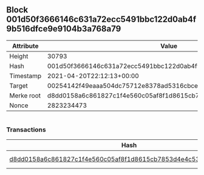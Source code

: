 ## Block 001d50f3666146c631a72ecc5491bbc122d0ab4f9b516dfce9e9104b3a768a79

Attribute | Value
--- | ---
Height | 30793
Hash | 001d50f3666146c631a72ecc5491bbc122d0ab4f9b516dfce9e9104b3a768a79
Timestamp | 2021-04-20T22:12:13+00:00
Target | 00254142f49eaaa504dc75712e8378ad5316cbcead634704b3734b6271167cc4
Merke root | d8dd0158a6c861827c1f4e560c05af8f1d8615cb7853d4e4c53b63ad2e6b256c
Nonce | 2823234473

```

```

### Transactions

Hash | Amount
--- | ---
[d8dd0158a6c861827c1f4e560c05af8f1d8615cb7853d4e4c53b63ad2e6b256c](d8dd0158a6c861827c1f4e560c05af8f1d8615cb7853d4e4c53b63ad2e6b256c.md) | 10.00000000 SKEPTI 
